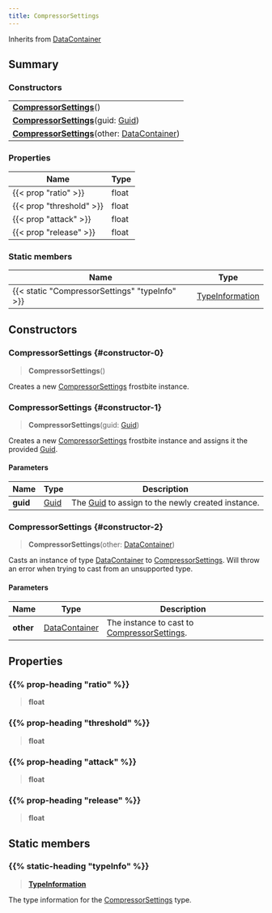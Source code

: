 ```yaml
---
title: CompressorSettings
---
```


Inherits from [DataContainer](/vext/ref/shared/type/datacontainer)

## Summary

### Constructors

|  |
| --- |
| **[CompressorSettings](#constructor-0)**() |
| **[CompressorSettings](#constructor-1)**(guid: [Guid](/vext/ref/shared/type/guid)) |
| **[CompressorSettings](#constructor-2)**(other: [DataContainer](/vext/ref/shared/type/datacontainer)) |

### Properties

| Name | Type |
| ---- | ---- |
| {{< prop "ratio" >}} | float |
| {{< prop "threshold" >}} | float |
| {{< prop "attack" >}} | float |
| {{< prop "release" >}} | float |

### Static members

| Name | Type |
| ---- | ---- |
| {{< static "CompressorSettings" "typeInfo" >}} | [TypeInformation](/vext/ref/shared/type/typeinformation) |

## Constructors

### CompressorSettings {#constructor-0}

> **CompressorSettings**()

Creates a new [CompressorSettings](/vext/ref/fb/compressorsettings) frostbite instance.

### CompressorSettings {#constructor-1}

> **CompressorSettings**(guid: [Guid](/vext/ref/shared/type/guid))

Creates a new [CompressorSettings](/vext/ref/fb/compressorsettings) frostbite instance and assigns it the provided [Guid](/vext/ref/shared/type/guid).

#### Parameters

| Name | Type | Description |
| ---- | ---- | ----------- |
| **guid** | [Guid](/vext/ref/shared/type/guid) | The [Guid](/vext/ref/shared/type/guid) to assign to the newly created instance. |

### CompressorSettings {#constructor-2}

> **CompressorSettings**(other: [DataContainer](/vext/ref/shared/type/datacontainer))

Casts an instance of type [DataContainer](/vext/ref/shared/type/datacontainer) to [CompressorSettings](/vext/ref/fb/compressorsettings). Will throw an error when trying to cast from an unsupported type.

#### Parameters

| Name | Type | Description |
| ---- | ---- | ----------- |
| **other** | [DataContainer](/vext/ref/shared/type/datacontainer) | The instance to cast to [CompressorSettings](/vext/ref/fb/compressorsettings). |

## Properties

### {{% prop-heading "ratio" %}}

> **float**

### {{% prop-heading "threshold" %}}

> **float**

### {{% prop-heading "attack" %}}

> **float**

### {{% prop-heading "release" %}}

> **float**

## Static members

### {{% static-heading "typeInfo" %}}

> **[TypeInformation](/vext/ref/shared/type/typeinformation)**

The type information for the [CompressorSettings](/vext/ref/fb/compressorsettings) type.

